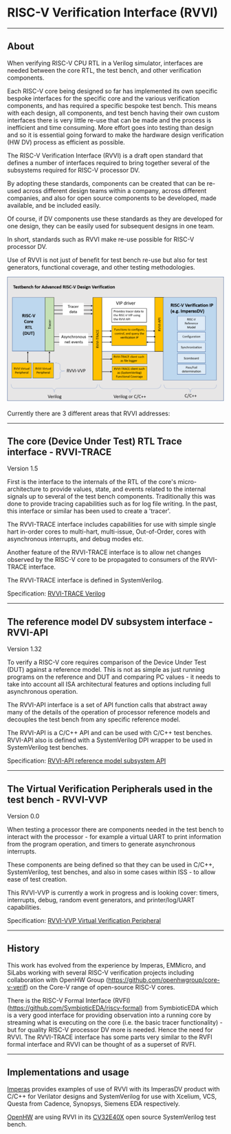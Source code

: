 # RISC-V Verification Interface (RVVI)

-----
## About

When verifying RISC-V CPU RTL in a Verilog simulator, interfaces are needed
between the core RTL, the test bench, and other verification components.

Each RISC-V core being designed so far has implemented its own specific bespoke
interfaces for the specific core and the various verification components, and
has required a specific bespoke test bench. This means with each design, all
components, and test bench having their own custom interfaces there is very
little re-use that can be made and the process is inefficient and time
consuming. More effort goes into testing than design and so it is essential
going forward to make the hardware design verification (HW DV) process as
efficient as possible.

The RISC-V Verification Interface (RVVI) is a draft open standard that defines a
number of interfaces required to bring together several of the subsystems
required for RISC-V processor DV.

By adopting these standards, components can be created that can be re-used
across different design teams within a company, across different companies, and
also for open source components to be developed, made available, and be included
easily.

Of course, if DV components use these standards as they are developed for one
design, they can be easily used for subsequent designs in one team.

In short, standards such as RVVI make re-use possible for RISC-V processor DV.

Use of RVVI is not just of benefit for test bench re-use but also for test
generators, functional coverage, and other testing methodologies.


![Testbench For Advanced RISC-V Design Verification](diagrams/TestbenchForAdvancedRISC-VDesignVerification.png)


Currently there are 3 different areas that RVVI addresses:


-----
## The core (Device Under Test) RTL Trace interface - RVVI-TRACE

Version 1.5

First is the interface to the internals of the RTL of the core's
micro-architecture to provide values, state, and events related to the internal
signals up to several of the test bench components. Traditionally this was done
to provide tracing capabilities such as for log file writing. In the past, this
interface or similar has been used to create a 'tracer'.

The RVVI-TRACE interface includes capabilities for use with simple single hart
in-order cores to multi-hart, multi-issue, Out-of-Order, cores with asynchronous
interrupts, and debug modes etc.

Another feature of the RVVI-TRACE interface is to allow net changes observed by
the RISC-V core to be propagated to consumers of the RVVI-TRACE interface.

The RVVI-TRACE interface is defined in SystemVerilog.

Specification: [RVVI-TRACE Verilog](RVVI-TRACE/README.md)


-----
## The reference model DV subsystem interface - RVVI-API

Version  1.32

To verify a RISC-V core requires comparison of the Device Under Test (DUT)
against a reference model. This is not as simple as just running programs on the
reference and DUT and comparing PC values - it needs to take into account all
ISA architectural features and options including full asynchronous operation.

The RVVI-API interface is a set of API function calls that abstract away many of
the details of the operation of processor reference models and decouples the
test bench from any specific reference model.

The RVVI-API is a C/C++ API and can be used with C/C++ test benches. RVVI-API
also is defined with a SystemVerilog DPI wrapper to be used in SystemVerilog
test benches.

Specification: [RVVI-API reference model subsystem API](RVVI-API/README.md)


-----
## The Virtual Verification Peripherals used in the test bench - RVVI-VVP

Version  0.0

When testing a processor there are components needed in the test bench to
interact with the processor - for example a virtual UART to print information
from the program operation, and timers to generate asynchronous interrupts.

These components are being defined so that they can be used in C/C++,
SystemVerilog, test benches, and also in some cases within ISS - to allow ease
of test creation.

This RVVI-VVP is currently a work in progress and is looking cover: timers,
interrupts, debug, random event generators, and printer/log/UART capabilities.

Specification: [RVVI-VVP Virtual Verification Peripheral](RVVI-VVP/README.md)


-------
## History

This work has evolved from the experience by Imperas, EMMicro, and SiLabs
working with several RISC-V verification projects including collaboration with
OpenHW Group (https://github.com/openhwgroup/core-v-verif) on the Core-V range
of open-source RISC-V cores.

There is the RISC-V Formal Interface (RVFI)
(https://github.com/SymbioticEDA/riscv-formal) from SymbioticEDA which is a very
good interface for providing observation into a running core by streaming what
is executing on the core (i.e. the basic tracer functionality) - but for quality
RISC-V processor DV more is needed. Hence the need for RVVI. The RVVI-TRACE
interface has some parts very similar to the RVFI formal interface and RVVI can
be thought of as a superset of RVFI.


--------------
## Implementations and usage

[Imperas](https://www.imperas.com/imperasdv) provides examples of use of RVVI
with its ImperasDV product with C/C++ for Verilator designs and SystemVerilog
for use with Xcelium, VCS, Questa from Cadence, Synopsys, Siemens EDA
respectively.

[OpenHW](https://www.openhwgroup.org/) are using RVVI in its
[CV32E40X](https://github.com/openhwgroup/core-v-verif/tree/master/cv32e40x)
open source SystemVerilog test bench.
